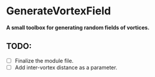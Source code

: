 # GenerateVortexField

**A small toolbox for generating random fields of vortices.**

## TODO:
- [ ] Finalize the module file.
- [ ] Add inter-vortex distance as a parameter.
